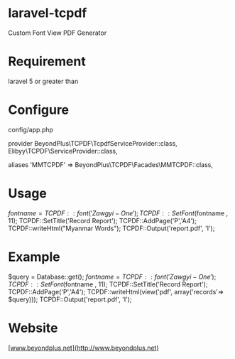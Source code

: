 # laravel-tcpdf
Custom Font View PDF Generator

# Requirement
laravel 5 or greater than

# Configure
config/app.php

provider
BeyondPlus\TCPDF\TcpdfServiceProvider::class,
Elibyy\TCPDF\ServiceProvider::class,

aliases
'MMTCPDF'     => BeyondPlus\TCPDF\Facades\MMTCPDF::class,

# Usage
$fontname = TCPDF::font('Zawgyi-One');
TCPDF::SetFont($fontname , 11);
TCPDF::SetTitle('Record Report');
TCPDF::AddPage('P','A4');
TCPDF::writeHtml("Myanmar Words");
TCPDF::Output('report.pdf', 'I');

# Example
$query = Database::get();
$fontname = TCPDF::font('Zawgyi-One');
TCPDF::SetFont($fontname , 11);
TCPDF::SetTitle('Record Report');
TCPDF::AddPage('P','A4');
TCPDF::writeHtml(view('pdf', array('records'=> $query)));
TCPDF::Output('report.pdf', 'I');

# Website
[www.beyondplus.net](http://www.beyondplus.net)
